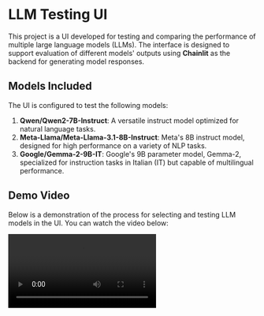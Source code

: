 # LLM Testing UI

This project is a UI developed for testing and comparing the performance of multiple large language models (LLMs). The interface is designed to support evaluation of different models' outputs using **Chainlit** as the backend for generating model responses.

## Models Included
The UI is configured to test the following models:
1. **Qwen/Qwen2-7B-Instruct**: A versatile instruct model optimized for natural language tasks.
2. **Meta-Llama/Meta-Llama-3.1-8B-Instruct**: Meta's 8B instruct model, designed for high performance on a variety of NLP tasks.
3. **Google/Gemma-2-9B-IT**: Google's 9B parameter model, Gemma-2, specialized for instruction tasks in Italian (IT) but capable of multilingual performance.

## Demo Video

Below is a demonstration of the process for selecting and testing LLM models in the UI. You can watch the video below:

<video src="./public/demo-video.mp4" controls="controls" style="max-width: 100%;">
  Your browser does not support the video tag. Please click [here](./videos/demo-video.mp4) to view the video.
</video>